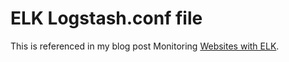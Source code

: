 # ELK Logstash.conf file

This is referenced in my blog post Monitoring [Websites with ELK](https://jamesmonek.com/monitoring-websites-with-elk/).
